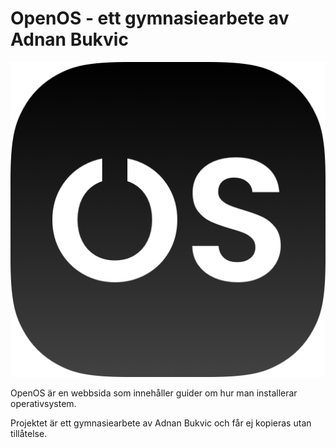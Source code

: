 # OpenOS - ett gymnasiearbete av Adnan Bukvic
<img src="/favicon/android-chrome-512x512.png">

OpenOS är en webbsida som innehåller guider om hur man installerar operativsystem.

Projektet är ett gymnasiearbete av Adnan Bukvic och får ej kopieras utan tillåtelse.